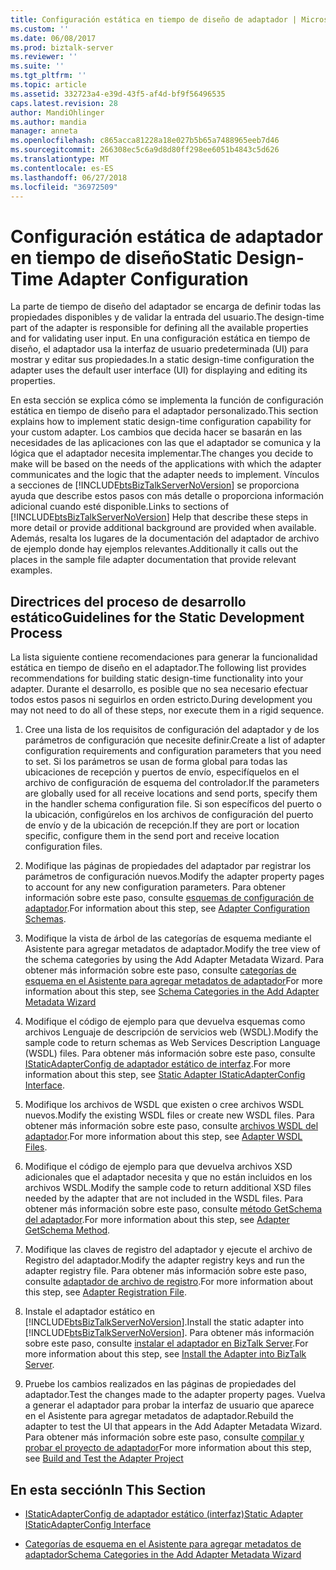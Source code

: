 ```yaml
---
title: Configuración estática en tiempo de diseño de adaptador | Microsoft Docs
ms.custom: ''
ms.date: 06/08/2017
ms.prod: biztalk-server
ms.reviewer: ''
ms.suite: ''
ms.tgt_pltfrm: ''
ms.topic: article
ms.assetid: 332723a4-e39d-43f5-af4d-bf9f56496535
caps.latest.revision: 28
author: MandiOhlinger
ms.author: mandia
manager: anneta
ms.openlocfilehash: c865acca81228a18e027b5b65a7488965eeb7d46
ms.sourcegitcommit: 266308ec5c6a9d8d80ff298ee6051b4843c5d626
ms.translationtype: MT
ms.contentlocale: es-ES
ms.lasthandoff: 06/27/2018
ms.locfileid: "36972509"
---
```

# <a name="static-design-time-adapter-configuration"></a><span data-ttu-id="3da04-102">Configuración estática de adaptador en tiempo de diseño</span><span class="sxs-lookup"><span data-stu-id="3da04-102">Static Design-Time Adapter Configuration</span></span>
<span data-ttu-id="3da04-103">La parte de tiempo de diseño del adaptador se encarga de definir todas las propiedades disponibles y de validar la entrada del usuario.</span><span class="sxs-lookup"><span data-stu-id="3da04-103">The design-time part of the adapter is responsible for defining all the available properties and for validating user input.</span></span> <span data-ttu-id="3da04-104">En una configuración estática en tiempo de diseño, el adaptador usa la interfaz de usuario predeterminada (UI) para mostrar y editar sus propiedades.</span><span class="sxs-lookup"><span data-stu-id="3da04-104">In a static design-time configuration the adapter uses the default user interface (UI) for displaying and editing its properties.</span></span>  
  
 <span data-ttu-id="3da04-105">En esta sección se explica cómo se implementa la función de configuración estática en tiempo de diseño para el adaptador personalizado.</span><span class="sxs-lookup"><span data-stu-id="3da04-105">This section explains how to implement static design-time configuration capability for your custom adapter.</span></span> <span data-ttu-id="3da04-106">Los cambios que decida hacer se basarán en las necesidades de las aplicaciones con las que el adaptador se comunica y la lógica que el adaptador necesita implementar.</span><span class="sxs-lookup"><span data-stu-id="3da04-106">The changes you decide to make will be based on the needs of the applications with which the adapter communicates and the logic that the adapter needs to implement.</span></span> <span data-ttu-id="3da04-107">Vínculos a secciones de [!INCLUDE[btsBizTalkServerNoVersion](../includes/btsbiztalkservernoversion-md.md)] se proporciona ayuda que describe estos pasos con más detalle o proporciona información adicional cuando esté disponible.</span><span class="sxs-lookup"><span data-stu-id="3da04-107">Links to sections of [!INCLUDE[btsBizTalkServerNoVersion](../includes/btsbiztalkservernoversion-md.md)] Help that describe these steps in more detail or provide additional background are provided when available.</span></span> <span data-ttu-id="3da04-108">Además, resalta los lugares de la documentación del adaptador de archivo de ejemplo donde hay ejemplos relevantes.</span><span class="sxs-lookup"><span data-stu-id="3da04-108">Additionally it calls out the places in the sample file adapter documentation that provide relevant examples.</span></span>  
  
## <a name="guidelines-for-the-static-development-process"></a><span data-ttu-id="3da04-109">Directrices del proceso de desarrollo estático</span><span class="sxs-lookup"><span data-stu-id="3da04-109">Guidelines for the Static Development Process</span></span>  
 <span data-ttu-id="3da04-110">La lista siguiente contiene recomendaciones para generar la funcionalidad estática en tiempo de diseño en el adaptador.</span><span class="sxs-lookup"><span data-stu-id="3da04-110">The following list provides recommendations for building static design-time functionality into your adapter.</span></span> <span data-ttu-id="3da04-111">Durante el desarrollo, es posible que no sea necesario efectuar todos estos pasos ni seguirlos en orden estricto.</span><span class="sxs-lookup"><span data-stu-id="3da04-111">During development you may not need to do all of these steps, nor execute them in a rigid sequence.</span></span>  
  
1. <span data-ttu-id="3da04-112">Cree una lista de los requisitos de configuración del adaptador y de los parámetros de configuración que necesite definir.</span><span class="sxs-lookup"><span data-stu-id="3da04-112">Create a list of adapter configuration requirements and configuration parameters that you need to set.</span></span> <span data-ttu-id="3da04-113">Si los parámetros se usan de forma global para todas las ubicaciones de recepción y puertos de envío, especifíquelos en el archivo de configuración de esquema del controlador.</span><span class="sxs-lookup"><span data-stu-id="3da04-113">If the parameters are globally used for all receive locations and send ports, specify them in the handler schema configuration file.</span></span> <span data-ttu-id="3da04-114">Si son específicos del puerto o la ubicación, configúrelos en los archivos de configuración del puerto de envío y de la ubicación de recepción.</span><span class="sxs-lookup"><span data-stu-id="3da04-114">If they are port or location specific, configure them in the send port and receive location configuration files.</span></span>  
  
2. <span data-ttu-id="3da04-115">Modifique las páginas de propiedades del adaptador par registrar los parámetros de configuración nuevos.</span><span class="sxs-lookup"><span data-stu-id="3da04-115">Modify the adapter property pages to account for any new configuration parameters.</span></span> <span data-ttu-id="3da04-116">Para obtener información sobre este paso, consulte [esquemas de configuración de adaptador](../core/adapter-configuration-schemas.md).</span><span class="sxs-lookup"><span data-stu-id="3da04-116">For information about this step, see [Adapter Configuration Schemas](../core/adapter-configuration-schemas.md).</span></span>  
  
3. <span data-ttu-id="3da04-117">Modifique la vista de árbol de las categorías de esquema mediante el Asistente para agregar metadatos de adaptador.</span><span class="sxs-lookup"><span data-stu-id="3da04-117">Modify the tree view of the schema categories by using the Add Adapter Metadata Wizard.</span></span> <span data-ttu-id="3da04-118">Para obtener más información sobre este paso, consulte [categorías de esquema en el Asistente para agregar metadatos de adaptador](../core/schema-categories-in-the-add-adapter-metadata-wizard.md)</span><span class="sxs-lookup"><span data-stu-id="3da04-118">For more information about this step, see [Schema Categories in the Add Adapter Metadata Wizard](../core/schema-categories-in-the-add-adapter-metadata-wizard.md)</span></span>  
  
4. <span data-ttu-id="3da04-119">Modifique el código de ejemplo para que devuelva esquemas como archivos Lenguaje de descripción de servicios web (WSDL).</span><span class="sxs-lookup"><span data-stu-id="3da04-119">Modify the sample code to return schemas as Web Services Description Language (WSDL) files.</span></span> <span data-ttu-id="3da04-120">Para obtener más información sobre este paso, consulte [IStaticAdapterConfig de adaptador estático de interfaz](../core/static-adapter-istaticadapterconfig-interface.md).</span><span class="sxs-lookup"><span data-stu-id="3da04-120">For more information about this step, see [Static Adapter IStaticAdapterConfig Interface](../core/static-adapter-istaticadapterconfig-interface.md).</span></span>  
  
5. <span data-ttu-id="3da04-121">Modifique los archivos de WSDL que existen o cree archivos WSDL nuevos.</span><span class="sxs-lookup"><span data-stu-id="3da04-121">Modify the existing WSDL files or create new WSDL files.</span></span> <span data-ttu-id="3da04-122">Para obtener más información sobre este paso, consulte [archivos WSDL del adaptador](../core/adapter-wsdl-files.md).</span><span class="sxs-lookup"><span data-stu-id="3da04-122">For more information about this step, see [Adapter WSDL Files](../core/adapter-wsdl-files.md).</span></span>  
  
6. <span data-ttu-id="3da04-123">Modifique el código de ejemplo para que devuelva archivos XSD adicionales que el adaptador necesita y que no están incluidos en los archivos WSDL.</span><span class="sxs-lookup"><span data-stu-id="3da04-123">Modify the sample code to return additional XSD files needed by the adapter that are not included in the WSDL files.</span></span> <span data-ttu-id="3da04-124">Para obtener más información sobre este paso, consulte [método GetSchema del adaptador](../core/adapter-getschema-method.md).</span><span class="sxs-lookup"><span data-stu-id="3da04-124">For more information about this step, see [Adapter GetSchema Method](../core/adapter-getschema-method.md).</span></span>  
  
7. <span data-ttu-id="3da04-125">Modifique las claves de registro del adaptador y ejecute el archivo de Registro del adaptador.</span><span class="sxs-lookup"><span data-stu-id="3da04-125">Modify the adapter registry keys and run the adapter registry file.</span></span> <span data-ttu-id="3da04-126">Para obtener más información sobre este paso, consulte [adaptador de archivo de registro](../core/adapter-registration-file.md).</span><span class="sxs-lookup"><span data-stu-id="3da04-126">For more information about this step, see [Adapter Registration File](../core/adapter-registration-file.md).</span></span>  
  
8. <span data-ttu-id="3da04-127">Instale el adaptador estático en [!INCLUDE[btsBizTalkServerNoVersion](../includes/btsbiztalkservernoversion-md.md)].</span><span class="sxs-lookup"><span data-stu-id="3da04-127">Install the static adapter into [!INCLUDE[btsBizTalkServerNoVersion](../includes/btsbiztalkservernoversion-md.md)].</span></span> <span data-ttu-id="3da04-128">Para obtener más información sobre este paso, consulte [instalar el adaptador en BizTalk Server](../core/install-the-adapter-into-biztalk-server.md).</span><span class="sxs-lookup"><span data-stu-id="3da04-128">For more information about this step, see [Install the Adapter into BizTalk Server](../core/install-the-adapter-into-biztalk-server.md).</span></span>  
  
9. <span data-ttu-id="3da04-129">Pruebe los cambios realizados en las páginas de propiedades del adaptador.</span><span class="sxs-lookup"><span data-stu-id="3da04-129">Test the changes made to the adapter property pages.</span></span> <span data-ttu-id="3da04-130">Vuelva a generar el adaptador para probar la interfaz de usuario que aparece en el Asistente para agregar metadatos de adaptador.</span><span class="sxs-lookup"><span data-stu-id="3da04-130">Rebuild the adapter to test the UI that appears in the Add Adapter Metadata Wizard.</span></span> <span data-ttu-id="3da04-131">Para obtener más información sobre este paso, consulte [compilar y probar el proyecto de adaptador](../core/build-and-test-the-adapter-project.md)</span><span class="sxs-lookup"><span data-stu-id="3da04-131">For more information about this step, see [Build and Test the Adapter Project](../core/build-and-test-the-adapter-project.md)</span></span>  
  
## <a name="in-this-section"></a><span data-ttu-id="3da04-132">En esta sección</span><span class="sxs-lookup"><span data-stu-id="3da04-132">In This Section</span></span>  
  
-   [<span data-ttu-id="3da04-133">IStaticAdapterConfig de adaptador estático (interfaz)</span><span class="sxs-lookup"><span data-stu-id="3da04-133">Static Adapter IStaticAdapterConfig Interface</span></span>](../core/static-adapter-istaticadapterconfig-interface.md)  
  
-   [<span data-ttu-id="3da04-134">Categorías de esquema en el Asistente para agregar metadatos de adaptador</span><span class="sxs-lookup"><span data-stu-id="3da04-134">Schema Categories in the Add Adapter Metadata Wizard</span></span>](../core/schema-categories-in-the-add-adapter-metadata-wizard.md)